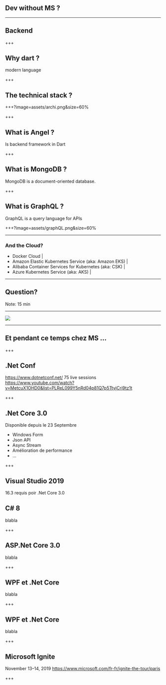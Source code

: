 ## Dev without MS ? 

---
## Backend

+++
## Why dart ? 

modern language 

+++
## The technical stack  ? 

+++?image=assets/archi.png&size=60%

+++

## What is Angel ? 

Is backend framework in Dart

+++

## What is MongoDB ? 

MongoDB is a document-oriented database.

+++

## What is GraphQL ? 

GraphQL is a query language for APIs

+++?image=assets/graphQL.png&size=60%

---

### And the Cloud? 

- Docker Cloud |
- Amazon Elastic Kubernetes Service (aka: Amazon EKS) |
- Alibaba Container Services for Kubernetes (aka: CSK) |
- Azure Kubernetes Service (aka: AKS) | 

---

## Question?

Note: 15 min

---

<img src="assets/Unitag_QRCode_1537289038135.png" class="qr_code">

--- 

## Et pendant ce temps chez MS ...

+++

## .Net Conf

https://www.dotnetconf.net/
75 live sessions
https://www.youtube.com/watch?v=MetcuX1OHD0&list=PLReL099Y5nRd04p81Q7p5TtyjCrj9tz1t

+++

## .Net Core 3.0

Disponible depuis le 23 Septembre
* Windows Form 
* Json API
* Async Stream
* Amélioration de performance
* ...

+++

## Visual Studio 2019
16.3 requis poir .Net Core 3.0

## C# 8

blabla

+++

## ASP.Net Core 3.0

blabla

+++

## WPF et .Net Core

blabla

+++

## WPF et .Net Core

blabla

+++

## Microsoft Ignite
November 13–14, 2019
https://www.microsoft.com/fr-fr/ignite-the-tour/paris

+++
